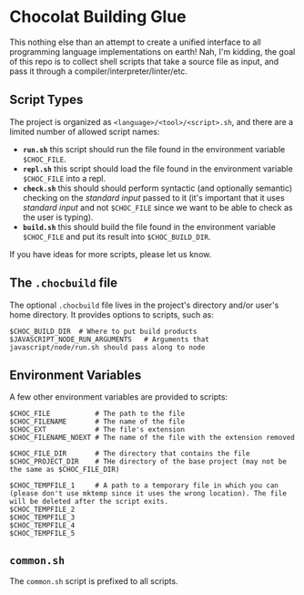 # Chocolat Building Glue

This nothing else than an attempt to create a unified interface to all programming language implementations on earth! Nah, I'm kidding, the goal of this repo is to collect shell scripts that take a source file as input, and pass it through a compiler/interpreter/linter/etc.

## Script Types

The project is organized as `<language>/<tool>/<script>.sh`, and there are a limited number of allowed script names:

* **`run.sh`** this script should run the file found in the environment variable `$CHOC_FILE`.
* **`repl.sh`** this script should load the file found in the environment variable `$CHOC_FILE` into a repl.
* **`check.sh`** this should should perform syntactic (and optionally semantic) checking on the *standard input* passed to it (it's important that it uses *standard input* and not `$CHOC_FILE` since we want to be able to check as the user is typing).
* **`build.sh`** this should build the file found in the environment variable `$CHOC_FILE` and put its result into `$CHOC_BUILD_DIR`.

If you have ideas for more scripts, please let us know.

## The `.chocbuild` file

The optional `.chocbuild` file lives in the project's directory and/or user's home directory. It provides options to scripts, such as:

    $CHOC_BUILD_DIR  # Where to put build products
    $JAVASCRIPT_NODE_RUN_ARGUMENTS   # Arguments that javascript/node/run.sh should pass along to node

## Environment Variables

A few other environment variables are provided to scripts:

    $CHOC_FILE           # The path to the file
    $CHOC_FILENAME       # The name of the file
    $CHOC_EXT            # The file's extension
    $CHOC_FILENAME_NOEXT # The name of the file with the extension removed
    
    $CHOC_FILE_DIR       # The directory that contains the file
    $CHOC_PROJECT_DIR    # THe directory of the base project (may not be the same as $CHOC_FILE_DIR)
    
    $CHOC_TEMPFILE_1     # A path to a temporary file in which you can (please don't use mktemp since it uses the wrong location). The file will be deleted after the script exits.
    $CHOC_TEMPFILE_2
    $CHOC_TEMPFILE_3
    $CHOC_TEMPFILE_4
    $CHOC_TEMPFILE_5

## `common.sh`

The `common.sh` script is prefixed to all scripts.
